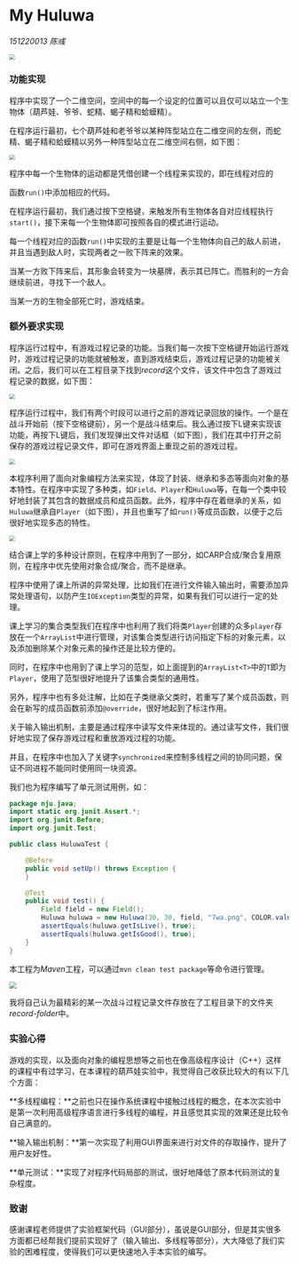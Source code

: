 # My Huluwa

*151220013 陈彧*

<img src="README-Image\1.PNG" style="zoom:60%" />

### 功能实现

程序中实现了一个二维空间，空间中的每一个设定的位置可以且仅可以站立一个生物体（葫芦娃、爷爷、蛇精、蝎子精和蛤蟆精）。

在程序运行最初，七个葫芦娃和老爷爷以某种阵型站立在二维空间的左侧，而蛇精、蝎子精和蛤蟆精以另外一种阵型站立在二维空间右侧，如下图：

<img src="README-Image\2.PNG" style="zoom:60%" />



程序中每一个生物体的运动都是凭借创建一个线程来实现的，即在线程对应的

函数`run()`中添加相应的代码。

在程序运行最初，我们通过按下空格键，来触发所有生物体各自对应线程执行`start()`，接下来每一个生物体即可按照各自的模式进行运动。

每一个线程对应的函数`run()`中实现的主要是让每一个生物体向自己的敌人前进，并且当遇到敌人时，实现两者之一败下阵来的效果。

当某一方败下阵来后，其形象会转变为一块墓牌，表示其已阵亡。而胜利的一方会继续前进，寻找下一个敌人。

当某一方的生物全部死亡时，游戏结束。 

### 额外要求实现

程序运行过程中，有游戏过程记录的功能。当我们每一次按下空格键开始运行游戏时，游戏过程记录的功能就被触发，直到游戏结束后，游戏过程记录的功能被关闭。之后，我们可以在工程目录下找到*record*这个文件，该文件中包含了游戏过程记录的数据，如下图：

<img src="README-Image\3.PNG" style="zoom:60%" />

程序运行过程中，我们有两个时段可以进行之前的游戏记录回放的操作。一个是在战斗开始前（按下空格键前），另一个是战斗结束后。我么通过按下L键来实现该功能，再按下L键后，我们发现弹出文件对话框（如下图），我们在其中打开之前保存的游戏过程记录文件，即可在游戏界面上重现之前的游戏过程。

<img src="README-Image\4.PNG" style="zoom:60%" />

本程序利用了面向对象编程方法来实现，体现了封装、继承和多态等面向对象的基本特性。在程序中实现了多种类，如`Field`、`Player`和`Huluwa`等，在每一个类中较好地封装了其包含的数据成员和成员函数。此外，程序中存在着继承的关系，如`Huluwa`继承自`Player`（如下图），并且也重写了如`run()`等成员函数，以便于之后很好地实现多态的特性。

<img src="README-Image\6.PNG" style="zoom:60%" />

结合课上学的多种设计原则，在程序中用到了一部分，如CARP合成/聚合复用原则，在程序中优先使用对象合成/聚合，而不是继承。

程序中使用了课上所讲的异常处理，比如我们在进行文件输入输出时，需要添加异常处理语句，以防产生`IOException`类型的异常，如果有我们可以进行一定的处理。

课上学习的集合类型我们在程序中也利用了我们将类`Player`创建的众多`player`存放在一个`ArrayList`中进行管理，对该集合类型进行访问指定下标的对象元素，以及添加删除某个对象元素的操作还是比较方便的。

同时，在程序中也用到了课上学习的范型，如上面提到的`ArrayList<T>`中的`T`即为`Player`，使用了范型很好地提升了该集合类型的通用性。

另外，程序中也有多处注解，比如在子类继承父类时，若重写了某个成员函数，则会在新写的成员函数前添加`@override`，很好地起到了标注作用。

关于输入输出机制，主要是通过程序中读写文件来体现的。通过读写文件，我们很好地实现了保存游戏过程和重放游戏过程的功能。

并且，在程序中也加入了关键字`synchronized`来控制多线程之间的协同问题，保证不同进程不能同时使用同一块资源。

我们也为程序编写了单元测试用例，如：

``` java
package nju.java;
import static org.junit.Assert.*;
import org.junit.Before;
import org.junit.Test;

public class HuluwaTest {

	@Before
	public void setUp() throws Exception {
	}

	@Test
	public void test() {
		Field field = new Field();		
		Huluwa huluwa = new Huluwa(30, 30, field, "7wa.png", COLOR.values()[6], SENIORITY.values()[6], 0);		
		assertEquals(huluwa.getIsLive(), true);
		assertEquals(huluwa.getIsGood(), true);	
	}
}
```

本工程为*Maven*工程，可以通过`mvn clean test package`等命令进行管理。

<img src="README-Image\5.PNG" style="zoom:80%" />

我将自己认为最精彩的某一次战斗过程记录文件存放在了工程目录下的文件夹*record-folder*中。

### 实验心得

游戏的实现，以及面向对象的编程思想等之前也在像高级程序设计（C++）这样的课程中有过学习，在本课程的葫芦娃实验中，我觉得自己收获比较大的有以下几个方面：

**多线程编程：**之前也只在操作系统课程中接触过线程的概念，在本次实验中是第一次利用高级程序语言进行多线程的编程，并且感觉其实现的效果还是比较令自己满意的。

**输入输出机制：**第一次实现了利用GUI界面来进行对文件的存取操作，提升了用户友好性。

**单元测试：**实现了对程序代码局部的测试，很好地降低了原本代码测试的复杂程度。

### 致谢

感谢课程老师提供了实验框架代码（GUI部分），虽说是GUI部分，但是其实很多方面都已经帮我们提前实现好了（输入输出、多线程等部分），大大降低了我们实验的困难程度，使得我们可以更快速地入手本实验的编写。